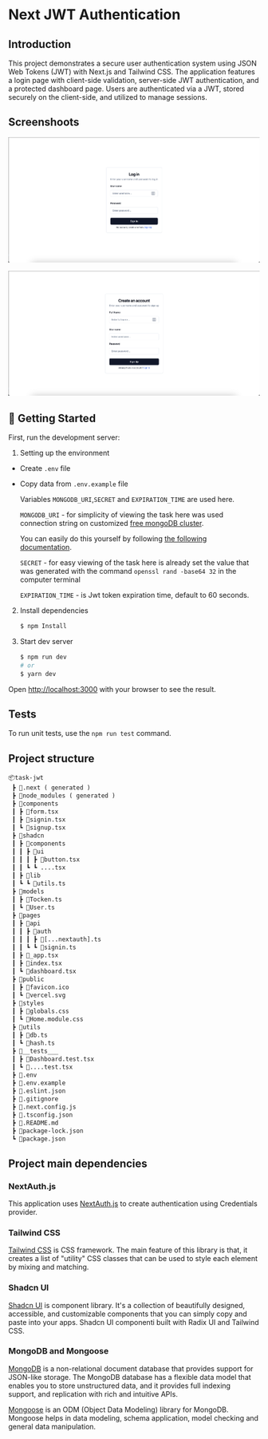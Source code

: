 # Next JWT Authentication

## Introduction

This project demonstrates a secure user authentication system using JSON Web Tokens (JWT) with Next.js and Tailwind CSS. The application features a login page with client-side validation, server-side JWT authentication, and a protected dashboard page. Users are authenticated via a JWT, stored securely on the client-side, and utilized to manage sessions.

## Screenshoots

![Screenshots](./assets/img/screenshot_1.png "Screenshots 1")

![Screenshots](./assets/img/screenshot_2.png "Screenshots 2")

## 🚀 Getting Started

First, run the development server:

1. Setting up the environment

- Create `.env` file
- Copy data from `.env.example` file

  Variables `MONGODB_URI`,`SECRET` and `EXPIRATION_TIME` are used here.

  `MONGODB_URI` - for simplicity of viewing the task here was used connection string on customized [free mongoDB cluster](https://www.mongodb.com/cloud/atlas).

  You can easily do this yourself by following [the following documentation](https://www.mongodb.com/docs/atlas/tutorial/deploy-free-tier-cluster/).

  `SECRET` - for easy viewing of the task here is already set the value that was generated with the command
  `openssl rand -base64 32` in the computer terminal

  `EXPIRATION_TIME` - is Jwt token expiration time, default to 60 seconds.

2. Install dependencies

   ```bash
   $ npm Install
   ```

3. Start dev server

   ```bash
   $ npm run dev
   # or
   $ yarn dev
   ```

Open [http://localhost:3000](http://localhost:3000) with your browser to see the result.

## Tests

To run unit tests, use the `npm run test` command.

## Project structure

```
📦task-jwt
 ┣ 📂.next ( generated )
 ┣ 📂node_modules ( generated )
 ┣ 📂components
 ┃ ┣ 📜form.tsx
 ┃ ┣ 📜signin.tsx
 ┃ ┗ 📜signup.tsx
 ┣ 📂shadcn
 ┃ ┣ 📂components
 ┃ ┃ ┣ 📂ui
 ┃ ┃ ┃ ┣ 📜button.tsx
 ┃ ┃ ┗ ┗ ....tsx
 ┃ ┣ 📂lib
 ┃ ┗ ┗ 📜utils.ts
 ┣ 📂models
 ┃ ┣ 📜Tocken.ts
 ┃ ┗ 📜User.ts
 ┣ 📂pages
 ┃ ┣ 📂api
 ┃ ┃ ┣ 📂auth
 ┃ ┃ ┃ ┣ 📜[...nextauth].ts
 ┃ ┃ ┗ ┗ 📜signin.ts
 ┃ ┣ 📜_app.tsx
 ┃ ┣ 📜index.tsx
 ┃ ┗ 📜dashboard.tsx
 ┣ 📂public
 ┃ ┣ 📜favicon.ico
 ┃ ┗ 📜vercel.svg
 ┣ 📂styles
 ┃ ┣ 📜globals.css
 ┃ ┗ 📜Home.module.css
 ┣ 📂utils
 ┃ ┣ 📜db.ts
 ┃ ┗ 📜hash.ts
 ┣ 📂__tests___
 ┃ ┣ 📜Dashboard.test.tsx
 ┃ ┗ 📜....test.tsx
 ┣ 📜.env
 ┣ 📜.env.example
 ┣ 📜.eslint.json
 ┣ 📜.gitignore
 ┣ 📜.next.config.js
 ┣ 📜.tsconfig.json
 ┣ 📜.README.md
 ┣ 📜package-lock.json
 ┗ 📜package.json
```

## Project main dependencies

### NextAuth.js

This application uses [NextAuth.js](https://next-auth.js.org) to create authentication using Credentials provider.

### Tailwind CSS

[Tailwind CSS](https://tailwindcss.com/) is CSS framework. The main feature of this library is that, it creates a list of "utility" CSS classes that can be used to style each element by mixing and matching.

### Shadcn UI

[Shadcn UI](https://ui.shadcn.com/) is component library. It's a collection of beautifully designed, accessible, and customizable components that you can simply copy and paste into your apps. Shadcn UI componentі built with Radix UI and Tailwind CSS.

### MongoDB and Mongoose

[MongoDB](https://www.mongodb.com/what-is-mongodb) is a non-relational document database that provides support for JSON-like storage. The MongoDB database has a flexible data model that enables you to store unstructured data, and it provides full indexing support, and replication with rich and intuitive APIs.

[Mongoose](https://www.mongodb.com/developer/languages/javascript/getting-started-with-mongodb-and-mongoose/) is an ODM (Object Data Modeling) library for MongoDB. Mongoose helps in data modeling, schema application, model checking and general data manipulation.
